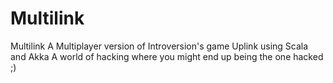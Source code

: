 # Multilink
Multilink A Multiplayer version of Introversion's game Uplink using Scala and Akka  A world of hacking where you might end up being the one hacked ;)
